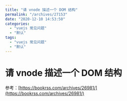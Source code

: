 ```yaml
---
title: "请 vnode 描述一个 DOM 结构"
permalink: "/archives/27153"
date: "2020-12-10 14:53:50"
categories: 
  - "vuejs 常见问题"
  - "默认"
tags: 
  - "vuejs 常见问题"
  - "默认"
---
```


# 请 vnode 描述一个 DOM 结构

参考：[https://bookrss.com/archives/26981/](https://bookrss.com/archives/26981/)

